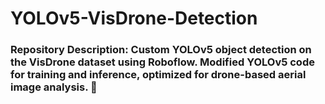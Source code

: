 # YOLOv5-VisDrone-Detection
### **Repository Description:**   Custom YOLOv5 object detection on the VisDrone dataset using Roboflow. Modified YOLOv5 code for training and inference, optimized for drone-based aerial image analysis. 🚀
